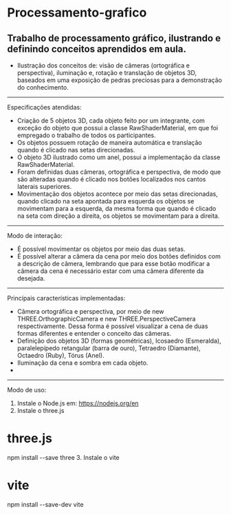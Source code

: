 # Processamento-grafico
Trabalho de processamento gráfico, ilustrando e definindo conceitos aprendidos em aula.
-----------------------------------------------------------------
- Ilustração dos conceitos de: visão de câmeras (ortográfica e perspectiva), iluminação e, rotação e translação de objetos 3D, baseados em uma exposição de pedras preciosas para a demonstração do conhecimento.
-----------------------------------------------------------------
Especificações atendidas:
- Criação de 5 objetos 3D, cada objeto feito por um integrante, com exceção do objeto que possui a classe RawShaderMaterial, em que foi empregado o trabalho de todos os participantes.
- Os objetos possuem rotação de maneira automática e translação quando é clicado nas setas direcionadas.
- O objeto 3D ilustrado como um anel, possui a implementação da classe RawShaderMaterial.
- Foram definidas duas câmeras, ortográfica e perspectiva, de modo que são alteradas quando é clicado nos botões localizados nos cantos laterais superiores.
- Movimentação dos objetos acontece por meio das setas direcionadas, quando clicado na seta apontada para esquerda os objetos se movimentam para a esquerda, da mesma forma que quando é clicado na seta com direção a direita, os objetos se movimentam para a direita. 
-----------------------------------------------------------------
Modo de interação:
- É possível movimentar os objetos por meio das duas setas.
- É possível alterar a câmera da cena por meio dos botões definidos com a descrição de câmera, lembrando que para esse botão modificar a câmera da cena é necessário estar com uma câmera diferente da desejada.
-----------------------------------------------------------------
Princípais características implementadas:
- Câmera ortográfica e perspectiva, por meio de new THREE.OrthographicCamera e new THREE.PerspectiveCamera respectivamente. Dessa forma é possível visualizar a cena de duas formas diferentes e entender o conceito das câmeras.
- Definição dos objetos 3D (formas geométricas), Icosaedro (Esmeralda), paralelepípedo retangular (barra de ouro), Tetraedro (Diamante), Octaedro (Ruby), Tórus (Anel).
- Iluminação da cena e sombra em cada objeto.
- 
-----------------------------------------------------------------
Modo de uso:
1. Instale o Node.js em: https://nodejs.org/en
2. Instale o three.js
# three.js
npm install --save three
3. Instale o vite
# vite
npm install --save-dev vite
